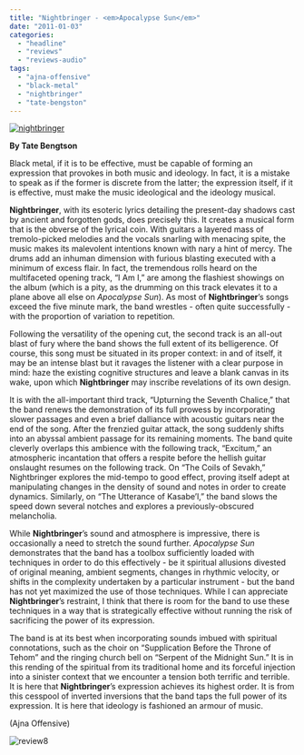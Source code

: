 ```yaml
---
title: "Nightbringer - <em>Apocalypse Sun</em>"
date: "2011-01-03"
categories: 
  - "headline"
  - "reviews"
  - "reviews-audio"
tags: 
  - "ajna-offensive"
  - "black-metal"
  - "nightbringer"
  - "tate-bengston"
---
```


[![](http://www.hellbound.ca/wp-content/uploads/2011/01/nightbringer.jpg "nightbringer")](http://www.hellbound.ca/wp-content/uploads/2011/01/nightbringer.jpg)

**By Tate Bengtson**

Black metal, if it is to be effective, must be capable of forming an expression that provokes in both music and ideology. In fact, it is a mistake to speak as if the former is discrete from the latter; the expression itself, if it is effective, must make the music ideological and the ideology musical.

**Nightbringer**, with its esoteric lyrics detailing the present-day shadows cast by ancient and forgotten gods, does precisely this. It creates a musical form that is the obverse of the lyrical coin. With guitars a layered mass of tremolo-picked melodies and the vocals snarling with menacing spite, the music makes its malevolent intentions known with nary a hint of mercy. The drums add an inhuman dimension with furious blasting executed with a minimum of excess flair. In fact, the tremendous rolls heard on the multifaceted opening track, “I Am I,” are among the flashiest showings on the album (which is a pity, as the drumming on this track elevates it to a plane above all else on _Apocalypse Sun_). As most of **Nightbringer**’s songs exceed the five minute mark, the band wrestles - often quite successfully - with the proportion of variation to repetition.

Following the versatility of the opening cut, the second track is an all-out blast of fury where the band shows the full extent of its belligerence. Of course, this song must be situated in its proper context: in and of itself, it may be an intense blast but it ravages the listener with a clear purpose in mind: haze the existing cognitive structures and leave a blank canvas in its wake, upon which **Nightbringer** may inscribe revelations of its own design.

It is with the all-important third track, “Upturning the Seventh Chalice,” that the band renews the demonstration of its full prowess by incorporating slower passages and even a brief dalliance with acoustic guitars near the end of the song. After the frenzied guitar attack, the song suddenly shifts into an abyssal ambient passage for its remaining moments. The band quite cleverly overlaps this ambience with the following track, “Excitum,” an atmospheric incantation that offers a respite before the hellish guitar onslaught resumes on the following track. On “The Coils of Sevakh,” Nightbringer explores the mid-tempo to good effect, proving itself adept at manipulating changes in the density of sound and notes in order to create dynamics. Similarly, on “The Utterance of Kasabe’l,” the band slows the speed down several notches and explores a previously-obscured melancholia.

While **Nightbringer**’s sound and atmosphere is impressive, there is occasionally a need to stretch the sound further. _Apocalypse Sun_ demonstrates that the band has a toolbox sufficiently loaded with techniques in order to do this effectively - be it spiritual allusions divested of original meaning, ambient segments, changes in rhythmic velocity, or shifts in the complexity undertaken by a particular instrument - but the band has not yet maximized the use of those techniques. While I can appreciate **Nightbringer**’s restraint, I think that there is room for the band to use these techniques in a way that is strategically effective without running the risk of sacrificing the power of its expression.

The band is at its best when incorporating sounds imbued with spiritual connotations, such as the choir on “Supplication Before the Throne of Tehom” and the ringing church bell on “Serpent of the Midnight Sun.” It is in this rending of the spiritual from its traditional home and its forceful injection into a sinister context that we encounter a tension both terrific and terrible. It is here that **Nightbringer**’s expression achieves its highest order. It is from this cesspool of inverted inversions that the band taps the full power of its expression. It is here that ideology is fashioned an armour of music.

(Ajna Offensive)

![](http://www.hellbound.ca/wp-content/uploads/2009/06/review8.png "review8")
